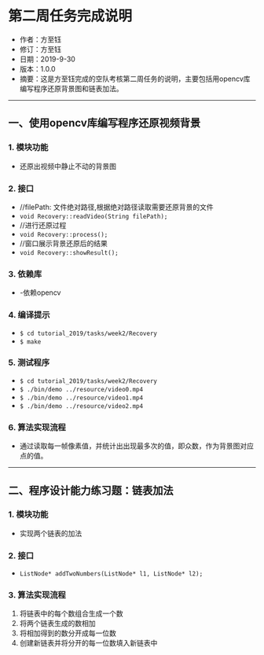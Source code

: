 # 第二周任务完成说明
- 作者：方至钰
- 修订：方至钰
- 日期：2019-9-30
- 版本：1.0.0 
- 摘要：这是方至钰完成的空队考核第二周任务的说明，主要包括用opencv库编写程序还原背景图和链表加法。

***
## 一、使用opencv库编写程序还原视频背景
### 1. 模块功能
+ 还原出视频中静止不动的背景图
### 2. 接口
+ //filePath: 文件绝对路径,根据绝对路径读取需要还原背景的文件
+ `void Recovery::readVideo(String filePath);`
+ //进行还原过程
+ `void Recovery::process();`
+ //窗口展示背景还原后的结果
+ `void Recovery::showResult();`
### 3. 依赖库
+ -依赖opencv
### 4. 编译提示
+ `$ cd tutorial_2019/tasks/week2/Recovery`
+ `$ make`
### 5. 测试程序
+ `$ cd tutorial_2019/tasks/week2/Recovery`
+ `$ ./bin/demo ../resource/video0.mp4`
+ `$ ./bin/demo ../resource/video1.mp4`
+ `$ ./bin/demo ../resource/video2.mp4`
### 6. 算法实现流程
+ 通过读取每一帧像素值，并统计出出现最多次的值，即众数，作为背景图对应点的值。

***
## 二、程序设计能力练习题：链表加法
### 1. 模块功能
+ 实现两个链表的加法
### 2. 接口
+ `ListNode* addTwoNumbers(ListNode* l1, ListNode* l2);`
### 3. 算法实现流程
 1. 将链表中的每个数组合生成一个数
 2. 将两个链表生成的数相加
 3. 将相加得到的数分开成每一位数
 4. 创建新链表并将分开的每一位数填入新链表中
